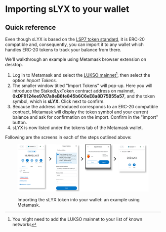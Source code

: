 # Importing sLYX to your wallet

## Quick reference

Even though sLYX is based on the [LSP7 token standard](https://docs.lukso.tech/standards/nft-2.0/LSP7-Digital-Asset/), it is ERC-20 compatible and, consequently, you can import it to any wallet which handles ERC-20 tokens to track your balance from there.&#x20;

We'll walkthrough an example using Metamask browser extension on desktop.&#x20;

1. Log in to Metamask and select the [LUKSO mainnet](#user-content-fn-1)[^1], then select the option _Import Tokens._&#x20;
2. The smaller window titled "Import Tokens" will pop-up. Here you will introduce the StakedLyxToken contract address on mainnet, **0xDF9124ee97d7a8eB8fe845b6C6eE8a8D75B55a57**, and the token symbol, which is **sLYX**. Click next to confirm.
3. Because the address introduced corresponds to an ERC-20 compatible contract, Metamask will display the token symbol and your current balance and ask for confirmation on the import. Confirm in the "import" button.
4. sLYX is now listed under the tokens tab of the Metamask wallet.

Following are the screens in each of the steps outlined above:



<figure><img src="../../.gitbook/assets/importsLYX.png" alt=""><figcaption><p>Importing the sLYX token into your wallet: an example using Metamask.</p></figcaption></figure>



[^1]: You might need to add the LUKSO mainnet to your list of known networks
